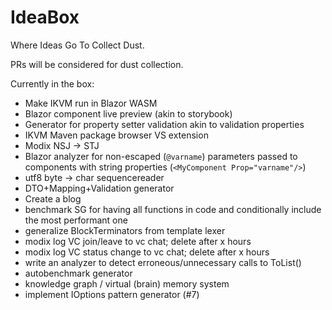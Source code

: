 # IdeaBox
Where Ideas Go To Collect Dust.

PRs will be considered for dust collection.

Currently in the box:
- Make IKVM run in Blazor WASM
- Blazor component live preview (akin to storybook)
- Generator for property setter validation akin to validation properties
- IKVM Maven package browser VS extension
- Modix NSJ -> STJ
- Blazor analyzer for non-escaped (`@varname`) parameters passed to components with string properties (`<MyComponent Prop="varname"/>`)
- utf8 byte -> char sequencereader
- DTO+Mapping+Validation generator
- Create a blog
- benchmark SG for having all functions in code and conditionally include the most performant one
- generalize BlockTerminators from template lexer
- modix log VC join/leave to vc chat; delete after x hours
- modix log VC status change to vc chat; delete after x hours
- write an analyzer to detect erroneous/unnecessary calls to ToList()
- autobenchmark generator
- knowledge graph / virtual (brain) memory system
- implement IOptions pattern generator (#7)
